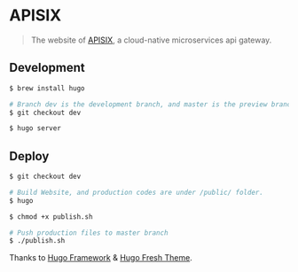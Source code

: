 # APISIX

> The website of [APISIX](https://github.com/iresty/apisix), a cloud-native microservices api gateway.

## Development
```sh
$ brew install hugo

# Branch dev is the development branch, and master is the preview branch
$ git checkout dev

$ hugo server
```

## Deploy
```sh
$ git checkout dev

# Build Website, and production codes are under /public/ folder.
$ hugo

$ chmod +x publish.sh

# Push production files to master branch
$ ./publish.sh
```

Thanks to [Hugo Framework](https://gohugo.io/) & [Hugo Fresh Theme](https://themes.gohugo.io/hugo-fresh/).